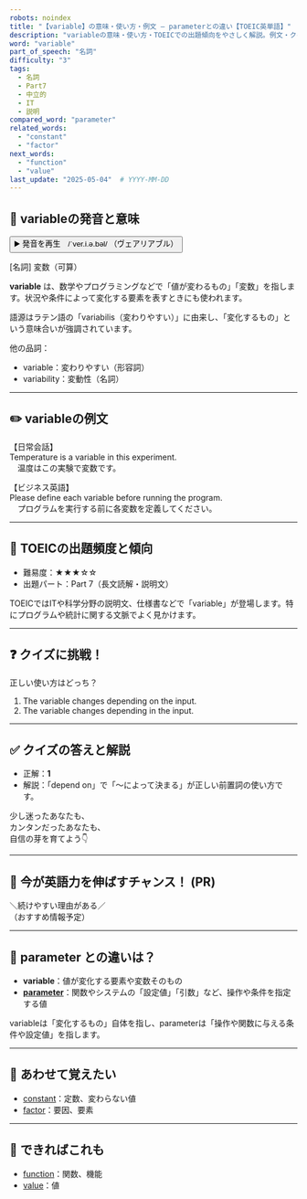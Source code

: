 ```yaml
---
robots: noindex
title: "【variable】の意味・使い方・例文 ― parameterとの違い【TOEIC英単語】"
description: "variableの意味・使い方・TOEICでの出題傾向をやさしく解説。例文・クイズ付きでparameterとの違いもわかりやすく学べます。"
word: "variable"
part_of_speech: "名詞"
difficulty: "3"
tags:
  - 名詞
  - Part7
  - 中立的
  - IT
  - 説明
compared_word: "parameter"
related_words:
  - "constant"
  - "factor"
next_words:
  - "function"
  - "value"
last_update: "2025-05-04"  # YYYY-MM-DD
---
```


## 🔰 variableの発音と意味

<button class="play-audio" onclick="playTTS('variable')">
  <span class="play-audio-main">
    ▶️ 発音を再生　/ˈver.i.ə.bəl/
  </span>
  <span class="play-audio-sub">
    （ヴェアリアブル）
  </span>
</button>

[名詞] 変数（可算）

**variable** は、数学やプログラミングなどで「値が変わるもの」「変数」を指します。状況や条件によって変化する要素を表すときにも使われます。

語源はラテン語の「variabilis（変わりやすい）」に由来し、「変化するもの」という意味合いが強調されています。

他の品詞：  
- variable：変わりやすい（形容詞）
- variability：変動性（名詞）

---

## ✏️ variableの例文

【日常会話】  
Temperature is a variable in this experiment.  
　温度はこの実験で変数です。

【ビジネス英語】  
Please define each variable before running the program.  
　プログラムを実行する前に各変数を定義してください。

---

## 🎯 TOEICの出題頻度と傾向

- 難易度：★★★☆☆
- 出題パート：Part 7（長文読解・説明文）

TOEICではITや科学分野の説明文、仕様書などで「variable」が登場します。特にプログラムや統計に関する文脈でよく見かけます。

---

## ❓ クイズに挑戦！

正しい使い方はどっち？

1. The variable changes depending on the input.  
2. The variable changes depending in the input.

---

## ✅ クイズの答えと解説

- 正解：**1**
- 解説：「depend on」で「～によって決まる」が正しい前置詞の使い方です。

少し迷ったあなたも、  
カンタンだったあなたも、  
自信の芽を育てよう👇️

---

## 🚀 今が英語力を伸ばすチャンス！ (PR)

<div class="info-center">
＼続けやすい理由がある／<br>  
（おすすめ情報予定）
</div>

---

## 🤔  parameter との違いは？

- **variable**：値が変化する要素や変数そのもの
- **[parameter](/parameter)**：関数やシステムの「設定値」「引数」など、操作や条件を指定する値

variableは「変化するもの」自体を指し、parameterは「操作や関数に与える条件や設定値」を指します。

---

## 🧩 あわせて覚えたい

- [constant](/constant)：定数、変わらない値
- [factor](/factor)：要因、要素

---

## 📖 できればこれも

- [function](/function)：関数、機能
- [value](/value)：値

<!-- cvid: aid16_bid49 -->

